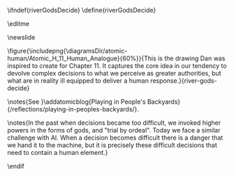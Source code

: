 \ifndef{riverGodsDecide}
\define{riverGodsDecide}

\editme

\newslide

\figure{\includepng{\diagramsDir/atomic-human/Atomic_H_11_Human_Analogue}{60%}}{This is the drawing Dan was inspired to create for Chapter 11. It captures the core idea in our tendency to devolve complex decisions to what we perceive as greater authorities, but what are in reality ill equipped to deliver a human response.}{river-gods-decide}

\notes{See }\addatomicblog{Playing in People's Backyards}{/reflections/playing-in-peoples-backyards/}.


\notes{In the past when decisions became too difficult, we invoked higher powers in the forms of gods, and "trial by ordeal". Today we face a similar challenge with AI. When a decision becomes difficult there is a danger that we hand it to the machine, but it is precisely these difficult decisions that need to contain a human element.}



\endif


